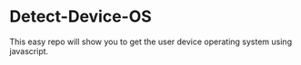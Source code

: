 # Detect-Device-OS
This easy repo will show you to get the user device operating system using javascript. 
